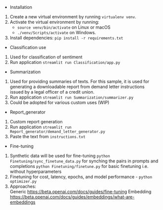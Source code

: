 
- Installation
1. Create a new virtual environment by running `virtualenv venv`. 
2. Activate the virtual environment by running: 
      * `source venv/bin/activate` on Linux or macOS
      * `./venv/Scripts/activate` on Windows.
3. Install dependencies: `pip install -r requirements.txt`

- Classification use
1. Used for classification of sentiment 
2. Run application `streamlit run Classification/app.py`

- Summarization 
1. Used for providing summaries of texts. For this sample, it is used for generating a downloadable report from demand letter instructions issued by a legal officer of a credit union.
2. Run application `streamlit run Summarization/summarizer.py`
3. Could be adopted for various custom uses (WIP)

- Report_generator 
1. Custom report generation
2. Run application `streamlit run Report_generator/demand_letter_generator.py`
3. Paste the text from `instructions.txt`

- Fine-tuning 
1. Synthetic data will be used for fine-tuning 
   `python Finetuning/sync_finetune_data.py` for synching the pairs in prompts and completions 
   `python Finetuning/finetune.py` for basic finetuning i.e. without hyperparameters  
2. Finetuning for cost, latency, epochs, and model performance - `python optimizer.py` 
3. Approaches:  
    Generic https://beta.openai.com/docs/guides/fine-tuning 
    Embedding https://beta.openai.com/docs/guides/embeddings/what-are-embeddings 

   

